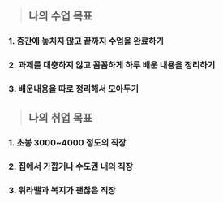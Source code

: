 >## 나의 수업 목표

### 1. 중간에 놓치지 않고 끝까지 수업을 완료하기
### 2. 과제를 대충하지 않고 꼼꼼하게 하루 배운 내용을 정리하기
### 3. 배운내용을 따로 정리해서 모아두기

>## 나의 취업 목표

### 1. 초봉 3000~4000 정도의 직장
### 2. 집에서 가깝거나 수도권 내의 직장
### 3. 워라밸과 복지가 괜찮은 직장

